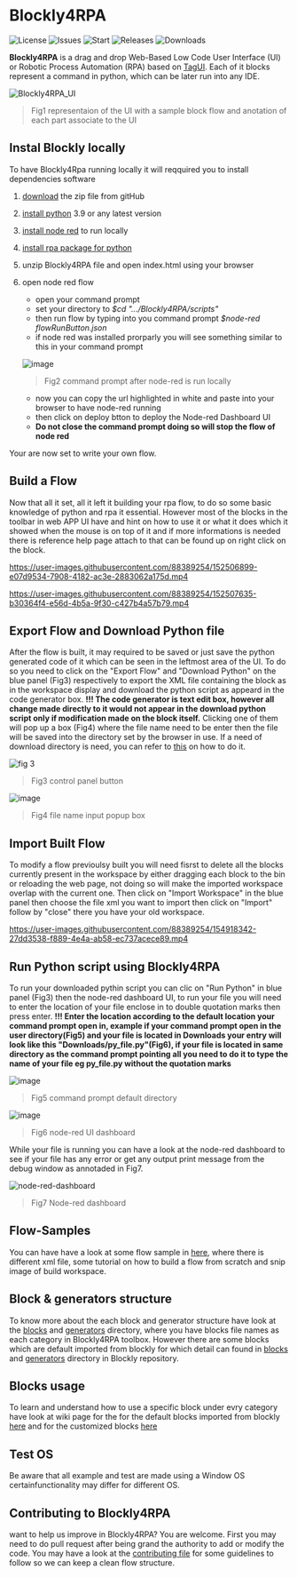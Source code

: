 # Blockly4RPA

![License](https://img.shields.io/github/license/msf4-0/Blockly4RPA)
![Issues](https://img.shields.io/github/issues/msf4-0/Blockly4RPA)
![Start](https://img.shields.io/github/stars/msf4-0/Blockly4RPA)
![Releases](https://img.shields.io/github/release/msf4-0/Blockly4RPA)
![Downloads](https://img.shields.io/github/downloads/msf4-0/Blockly4RPA/total)


  **Blockly4RPA** is a drag and drop Web-Based Low Code User Interface (UI) or Robotic Process Automation (RPA) based on [TagUI](https://tagui.readthedocs.io/en/latest/index.html). Each of it blocks represent a command in python, which can be later run into any IDE.    

![Blockly4RPA_UI](https://user-images.githubusercontent.com/88389254/152508781-9bd835c6-2cc7-4768-ae4f-aa64408a04f8.png)
> Fig1 representaion of the UI with a sample block flow and anotation of each part associate to the UI 

## Instal Blockly locally 
To have Blockly4Rpa running locally it will reqquired you to install dependencies software 
1. [download](https://github.com/msf4-0/Blockly4RPA/archive/refs/heads/main.zip) the zip file from gitHub 
2. [install python](https://www.python.org/downloads/) 3.9 or any latest version 
3. [install node red](https://nodered.org/docs/getting-started/local#installing-with-npm) to run locally
4. [install rpa package for python](https://tagui.readthedocs.io/en/latest/tools.html#rpa-for-python-for-python-users)
5. unzip Blockly4RPA file and open index.html using your browser 
6. open node red flow 
    * open your command prompt 
    * set your directory to *$cd ".../Blockly4RPA/scripts"* 
    * then run flow by typing into you command prompt *$node-red flowRunButton.json* 
    * if node red was installed prorparly you will see something similar to this in your command prompt
    
    ![image](https://user-images.githubusercontent.com/88389254/152491258-2997e11e-652e-4e8c-aff0-bf4001a949c8.png)
    > Fig2 command prompt after node-red is run locally 
    
    * now you can copy the url highlighted in white and paste into your browser to have node-red running 
    * then click on deploy btton to deploy the Node-red Dashboard UI
    * **Do not close the command prompt doing so will stop the flow of node red**    

Your are now set to write your own flow. 

## Build a Flow 
Now that all it set, all it left it building your rpa flow, to do so some basic knowledge of python and rpa it essential. However most of the blocks in the toolbar in web APP UI have and hint on how to use it or what it does which it showed when the mouse is on top of it and if more informations is needed there is reference help page attach to that can be found up on right click on the block. 

https://user-images.githubusercontent.com/88389254/152506899-e07d9534-7908-4182-ac3e-2883062a175d.mp4

https://user-images.githubusercontent.com/88389254/152507635-b30364f4-e56d-4b5a-9f30-c427b4a57b79.mp4

## Export Flow and Download Python file
After the flow is built, it may required to be saved or just save the python generated code of it which can be seen in the leftmost area of the UI. To do so you need to click on the "Export Flow" and "Download Python" on the blue panel (Fig3) respectively to export the XML file containing the block as in the workspace display and download the python script as appeard in the code generator box. **!!! The code generator is text edit box, however all change made directly to it would not appear in the download python script only if modification made on the block itself.** Clicking one of them will pop up a box (Fig4) where the file name need to be enter then the file will be saved into the directory set by the browser in use. If a need of download directory is need, you can refer to [this](https://www.computerhope.com/issues/ch002103.htm) on how to do it.  

![fig 3](https://user-images.githubusercontent.com/88389254/153137740-e75c6efd-c9ff-4e70-a2d8-b8518a02b670.png)
> Fig3 control panel button 

![image](https://user-images.githubusercontent.com/88389254/153113889-1a4b6cd0-062e-4986-ab90-78f84d2e32b9.png)
> Fig4 file name input popup box 

## Import Built Flow
To modify a flow previoulsy built you will need fisrst to delete all the blocks currently present in the workspace by either dragging each block to the bin or reloading the web page, not doing so will make the imported workspace overlap with the current one. Then click on "Import Workspace" in the blue panel then choose the file xml you want to import then click on "Import" follow by "close" there you have your old workspace. 

https://user-images.githubusercontent.com/88389254/154918342-27dd3538-f889-4e4a-ab58-ec737acece89.mp4

## Run Python script using Blockly4RPA
To run your downloaded pythin script you can clic on "Run Python" in blue panel (Fig3) then the node-red dashboard UI, to run your file you will need to enter the location of your file enclose in to double quotation marks then press enter. **!!! Enter the location according to the default location your command prompt open in, example if your command prompt open in the user directory(Fig5) and your file is located in Downloads your entry will look like this "Downloads/py_file.py"(Fig6), if your file is located in same directory as the command prompt pointing all you need to do it to type the name of your file eg py_file.py without the quotation marks**

![image](https://user-images.githubusercontent.com/88389254/153133144-f9e77300-694d-4820-b308-0e9db7f53c41.png)
> Fig5 command prompt default directory 

![image](https://user-images.githubusercontent.com/88389254/153134388-0707a07c-ad8f-4f23-a429-ec663cc29bd7.png)
> Fig6 node-red UI dashboard 

While your file is running you can have a look at the node-red dashboard to see if your file has any error or get any output print message from the debug window as annotaded in Fig7. 

![node-red-dashboard](https://user-images.githubusercontent.com/88389254/153137376-2ffeecf3-2ed8-4525-afb7-a7ddc34320b1.png)
> Fig7 Node-red dashboard 

## Flow-Samples    
You can have have a look at some flow sample in [here](https://github.com/msf4-0/Blockly4RPA/tree/main/sample%20flow), where there is different xml file, some tutorial on how to build a flow from scratch and snip image of build workspace.    

## Block & generators structure 
To know more about the each block and generator structure have look at the [blocks](https://github.com/msf4-0/Blockly4RPA/tree/main/blocks) and [generators](https://github.com/msf4-0/Blockly4RPA/tree/main/generators) directory, where you have blocks file names as each category in Blockly4RPA toolbox. However there are some blocks which are default imported from blockly for which detail can found in [blocks](https://github.com/google/blockly/tree/master/blocks) and [generators](https://github.com/google/blockly/tree/master/generators/python) directory in Blockly repository. 

## Blocks usage 
To learn and understand how to use a specific block under evry category have look at wiki page for the for the default blocks imported from blockly [here](https://github.com/google/blockly/wiki) and for the customized blocks [here](https://github.com/msf4-0/Blockly4RPA/wiki)  

## Test OS 
Be aware that all example and test are made using a Window OS certainfunctionality may differ for different OS. 

## Contributing to Blockly4RPA
want to help us improve in Blockly4RPA? You are welcome. First you may need to do pull request after being grand the authority to add or modify the code. You may have a look at the [contributing file](https://github.com/msf4-0/Blockly4RPA/blob/main/contributor.md) for some guidelines to follow so we can keep a clean flow structure.





